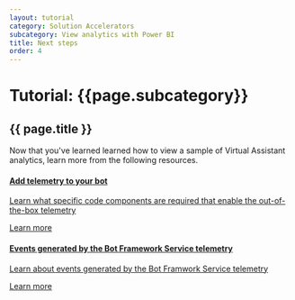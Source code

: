 ```yaml
---
layout: tutorial
category: Solution Accelerators
subcategory: View analytics with Power BI
title: Next steps
order: 4
---
```


# Tutorial: {{page.subcategory}}

## {{ page.title }}

Now that you've learned learned how to view a sample of Virtual Assistant analytics, learn more from the following resources.

<div class="card-deck">
    <a href="https://docs.microsoft.com/en-us/azure/bot-service/bot-builder-telemetry?view=azure-bot-service-4.0" class="card">
        <div class="card-body">
            <h4 class="card-title">Add telemetry to your bot</h4>
            <p class="card-text">Learn what specific code components are required that enable the out-of-the-box telemetry</p>
        </div>
        <div class="card-footer">
            <div class="btn btn-primary">Learn more</div>
        </div>
    </a>
    <a href="https://docs.microsoft.com/en-us/azure/bot-service/bot-builder-telemetry-reference?view=azure-bot-service-4.0" class="card">
        <div class="card-body">
            <h4 class="card-title">Events generated by the Bot Framework Service telemetry</h4>
            <p class="card-text">Learn about events generated by the Bot Framwork Service telemetry</p>
        </div>
        <div class="card-footer">
            <div class="btn btn-primary">Learn more</div>
        </div>
    </a>
</div>